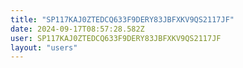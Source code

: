 ```yaml
---
title: "SP117KAJ0ZTEDCQ633F9DERY83JBFXKV9QS2117JF"
date: 2024-09-17T08:57:28.582Z
user: SP117KAJ0ZTEDCQ633F9DERY83JBFXKV9QS2117JF
layout: "users"
---
```

    